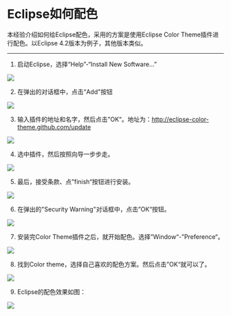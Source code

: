 Eclipse如何配色
===============

本经验介绍如何给Eclipse配色，采用的方案是使用Eclipse Color Theme插件进行配色。以Eclipse 4.2版本为例子，其他版本类似。

---

1. 启动Eclipse，选择“Help”-“Install New Software...”

  ![](http://biang.io/biangpic/blog/1c3929f3013dc19c935b8e46d7463634.jpg)

2. 在弹出的对话框中，点击“Add"按钮

  ![](http://biang.io/biangpic/blog/9e766925b52d423432843afae356a5cb.jpg)

3. 输入插件的地址和名字，然后点击”OK“。地址为：http://eclipse-color-theme.github.com/update

  ![](http://biang.io/biangpic/blog/34e94ba75ea27ef16f0432f57fe60f30.jpg)

4. 选中插件，然后按照向导一步步走。

  ![](http://biang.io/biangpic/blog/ac69c97e4b6dacd603df2c5bdd748715.jpg)

5. 最后，接受条款、点”finish“按钮进行安装。

  ![](http://biang.io/biangpic/blog/000334a647b02f5496c9bddef5ea2843.jpg)

6. 在弹出的"Security Warning"对话框中，点击”OK“按钮。

  ![](http://biang.io/biangpic/blog/190f201e5cfc391e9cd101722e2f9e75.jpg)

7. 安装完Color Theme插件之后，就开始配色。选择”Window“-”Preference“。

  ![](http://biang.io/biangpic/blog/35df59928bf46acc2908874fc736c328.jpg)

8. 找到Color theme，选择自己喜欢的配色方案。然后点击”OK“就可以了。

  ![](http://biang.io/biangpic/blog/d873f461b9295d6efaf0a729743574ad.jpg)

9. Eclipse的配色效果如图：

  ![](http://biang.io/biangpic/blog/cfcede05e02ba9a49730d74820771767.jpg)
